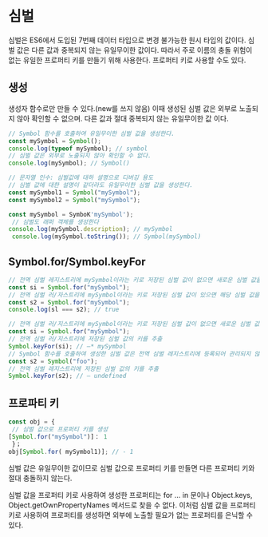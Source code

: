 # 심벌

심벌은 ES6에서 도입된 7번째 데이터 타입으로 변경 불가능한 원시 타입의 값이다. 심벌 값은 다른 값과 중복되지 않는 유일무이한 값이다. 따라서 주로 이름의 충돌 위험이 없는 유일한 프로퍼티 키를 만들기 위해 사용한다. 프로퍼티 키로 사용할 수도 있다.

## 생성

생성자 함수로만 만들 수 있다.(new를 쓰지 않음) 이때 생성된 심벌 값은 외부로 노출되지 않아 확인할 수 없으며. 다른 값과 절대 중복되지 않는 유일무이한 값
이다.

```js
// Symbol 함수를 호출하여 유일무이한 심벌 값을 생성한다.
const mySymbol = Symbol();
console.log(typeof mySymbol); // symbol
// 심벌 값은 외부로 노출되지 않아 확인할 수 없다.
console.log(mySymbol); // Symbol()
```

```js
// 문자열 인수: 심벌값에 대하 설명으로 디버깅 용도
// 심벌 값에 대한 설명이 같더라도 유일무이한 심벌 값을 생성한다.
const mySymbol1 = Symbol("mySymbol");
const mySymbol2 = Symbol("mySymbol");

const mySymbol = SymboK'mySymbol');
 // 심벌도 래퍼 객체를 생성한다
console.log(mySymbol.description); // mySymbol
 console.log(mySymbol.toString()); // Symbol(mySymbol)
```

## Symbol.for/Symbol.keyFor

```js
// 전역 심벌 레지스트리에 mySymbol이라는 키로 저장된 심벌 값이 없으면 새로운 심벌 값을 생성
const si = Symbol.for("mySymbol");
// 전역 심벌 러/자스트리에 mySymbol이라는 키로 저장된 심벌 값이 있으면 해당 심벌 값을 반환
const s2 = Symbol.for("mySymbol");
console.log(sl === s2); // true
```

```js
// 전역 심벌 러/지스트리에 mySymbol이라는 키로 저장된 심벌 값이 없으면 새로운 심벌 값을 생성
const si = Symbol.for("mySymbol");
// 전역 심벌 러/지스트리에 저장된 심벌 값의 키를 추출
Symbol.keyFor(si); // —* mySymbol
// Symbol 함수를 호출하여 생성한 심벌 값은 전역 심벌 레지스트리에 등록되어 관리되지 않는다.
const s2 = Symbol("foo");
// 전역 심벌 레지스트리에 저장된 심벌 값의 키를 추출
Symbol.keyFor(s2); // — undefined
```

## 프로파티 키

```js
const obj = {
 // 심벌 값으로 프로퍼티 키를 생성
[Symbol.for("mySymbol")]： 1
 }；
obj[Symbol.for( mySymbol1)]; // - 1

```

심벌 값은 유일무이한 값이므로 심벌 값으로 프로퍼티 키를 만들면 다른 프로퍼티 키와 절대 충돌하지 않는다.

심벌 값을 프로퍼티 키로 사용하여 생성한 프로퍼티는 for ... in 문이나 Object.keys, Object.getOwnPropertyNames 메서드로 찾을 수 없다. 이처럼 심벌 값을 프로퍼티 키로 사용하여 프로퍼티를 생성하면 외부에 노출할 필요가 없는 프로퍼티를 은닉할 수 있다.
